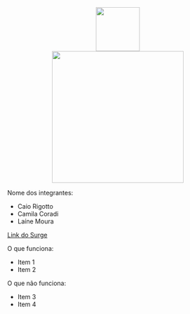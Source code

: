 
<div align="center" > <img width="100vw" src="https://img.icons8.com/plasticine/344/pokeball.png"/></div>
<div align="center" > <img width="300vw" src="https://user-images.githubusercontent.com/56762847/163064756-6ba2cf4f-e2e5-4127-a145-6fc3c3e9e8a1.png"/> </div>
  




  Nome dos integrantes: 
- Caio Rigotto
- Camila Coradi
- Laíne Moura

[Link do Surge](https://knowledgeable-toy.surge.sh/)

O que funciona:
- Item 1
- Item 2

O que não funciona: 
- Item 3
- Item 4

